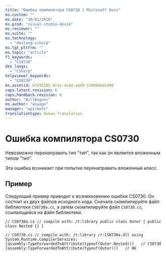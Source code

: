 ```yaml
---
title: "Ошибка компилятора CS0730 | Microsoft Docs"
ms.custom: ""
ms.date: "10/01/2016"
ms.prod: "visual-studio-dev14"
ms.reviewer: ""
ms.suite: ""
ms.technology: 
  - "devlang-csharp"
ms.tgt_pltfrm: ""
ms.topic: "article"
f1_keywords: 
  - "CS0730"
dev_langs: 
  - "CSharp"
helpviewer_keywords: 
  - "CS0730"
ms.assetid: bf291285-dc1e-4c8d-a449-119004adc088
caps.latest.revision: 6
caps.handback.revision: 6
author: "BillWagner"
ms.author: "wiwagn"
manager: "wpickett"
translationtype: Human Translation
---
```

# Ошибка компилятора CS0730
Невозможно перенаправить тип "тип", так как он является вложенным типом "тип".  
  
 Эта ошибка возникает при попытке перенаправить вложенный класс.  
  
## Пример  
 Следующий пример приводит к возникновению ошибки CS0730. Он состоит из двух файлов исходного кода. Сначала скомпилируйте файл библиотеки `CS0730a.cs`, а затем скомпилируйте файл `CS0730.cs`, ссылающийся на файл библиотеки.  
  
```  
// CS0730a.cs // compile with: /t:library public class Outer { public class Nested {} }  
```  
  
```  
// CS0730.cs // compile with: /t:library /r:CS0730a.dll using System.Runtime.CompilerServices; [assembly:TypeForwardedToAttribute(typeof(Outer.Nested))]   // CS0730 [assembly:TypeForwardedToAttribute(typeof(Outer))]   // OK  
```